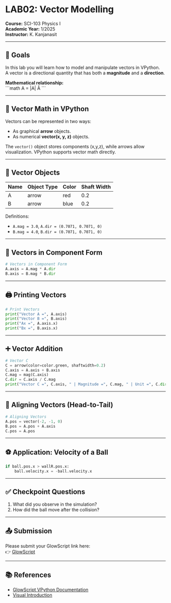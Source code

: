 # LAB02: Vector Modelling  
**Course:** SCI-103 Physics I  
**Academic Year:** 1/2025  
**Instructor:** K. Kanjanasit  

---

## 🎯 Goals  
In this lab you will learn how to model and manipulate vectors in VPython.  
A vector is a directional quantity that has both a **magnitude** and a **direction**.  

**Mathematical relationship:**  
\`\`\`math
A = |A|  Â
\`\`\`

---

## 📐 Vector Math in VPython  
Vectors can be represented in two ways:
- As graphical **arrow** objects.  
- As numerical **vector(x, y, z)** objects.  

The `vector()` object stores components (x,y,z), while arrows allow visualization. VPython supports vector math directly.

---

## 🏹 Vector Objects  
| Name | Object Type | Color | Shaft Width |
|------|-------------|-------|-------------|
| A    | arrow       | red   | 0.2         |
| B    | arrow       | blue  | 0.2         |

Definitions:  
- `A.mag = 3.0`, `A.dir = (0.7071, 0.7071, 0)`  
- `B.mag = 4.0`, `B.dir = (0.7071, 0.7071, 0)`  

---

## 🧮 Vectors in Component Form  
```python
# Vectors in Component Form
A.axis = A.mag * A.dir
B.axis = B.mag * B.dir
```

---

## 🖨️ Printing Vectors  
```python
# Print Vectors
print("Vector A =", A.axis)
print("Vector B =", B.axis)
print("Ax =", A.axis.x)
print("Bx =", B.axis.x)
```

---

## ➕ Vector Addition  
```python
# Vector C
C = arrow(color=color.green, shaftwidth=0.2)
C.axis = A.axis + B.axis
C.mag = mag(C.axis)
C.dir = C.axis / C.mag
print("Vector C =", C.axis, " | Magnitude =", C.mag, " | Unit =", C.dir)
```

---

## 📏 Aligning Vectors (Head-to-Tail)  
```python
# Aligning Vectors
A.pos = vector(-2, -1, 0)
B.pos = A.pos + A.axis
C.pos = A.pos
```

---

## ⚽ Application: Velocity of a Ball  
```python
if ball.pos.x > wallR.pos.x:
    ball.velocity.x = -ball.velocity.x
```

---

## ✅ Checkpoint Questions  
1. What did you observe in the simulation?  
2. How did the ball move after the collision?  

---

## 📤 Submission  
Please submit your GlowScript link here:  
👉 [GlowScript](https://www.glowscript.org/)  

---

## 📚 References  
- [GlowScript VPython Documentation](https://www.glowscript.org/docs/VPythonDocs/primitives.html)  
- [Visual Introduction](https://www.glowscript.org/docs/VPythonDocs/VisualIntro.html)  


